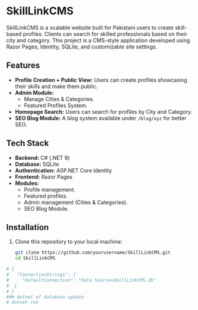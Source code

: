 # SkillLinkCMS

SkillLinkCMS is a scalable website built for Pakistani users to create skill-based profiles. Clients can search for skilled professionals based on their city and category. This project is a CMS-style application developed using Razor Pages, Identity, SQLite, and customizable site settings.

## Features

- **Profile Creation + Public View:** Users can create profiles showcasing their skills and make them public.
- **Admin Module:**
  - Manage Cities & Categories.
  - Featured Profiles System.
- **Homepage Search:** Users can search for profiles by City and Category.
- **SEO Blog Module:** A blog system available under `/blog/xyz` for better SEO.

## Tech Stack

- **Backend:** C# (.NET 9)
- **Database:** SQLite
- **Authentication:** ASP.NET Core Identity
- **Frontend:** Razor Pages
- **Modules:**
  - Profile management.
  - Featured profiles.
  - Admin management (Cities & Categories).
  - SEO Blog Module.

## Installation

1. Clone this repository to your local machine:

   ```bash
   git clone https://github.com/yourusername/SkillLinkCMS.git
   cd SkillLinkCMS
 ```bash dotnet restore
# {
#   "ConnectionStrings": {
#     "DefaultConnection": "Data Source=SkillLinkCMS.db"
#  }
# }
### dotnet ef database update
# dotnet run
